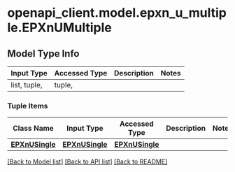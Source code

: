 # openapi_client.model.epxn_u_multiple.EPXnUMultiple

## Model Type Info
Input Type | Accessed Type | Description | Notes
------------ | ------------- | ------------- | -------------
list, tuple,  | tuple,  |  | 

### Tuple Items
Class Name | Input Type | Accessed Type | Description | Notes
------------- | ------------- | ------------- | ------------- | -------------
[**EPXnUSingle**](EPXnUSingle.md) | [**EPXnUSingle**](EPXnUSingle.md) | [**EPXnUSingle**](EPXnUSingle.md) |  | 

[[Back to Model list]](../../README.md#documentation-for-models) [[Back to API list]](../../README.md#documentation-for-api-endpoints) [[Back to README]](../../README.md)

